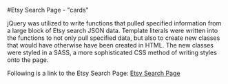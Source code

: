 #Etsy Search Page - "cards"

jQuery was utilized to write functions that pulled specified information from a large block of Etsy search JSON data. Template literals were written into the functions to not only pull specified data, but also to create new classes that would have otherwise have been created in HTML. The new classes were styled in a SASS, a more sophisticated CSS method of writing  styles onto the page.

Following is a link to the Etsy Search Page:
[Etsy Search Page](https://eunheh.github.io/etsy-search/)
